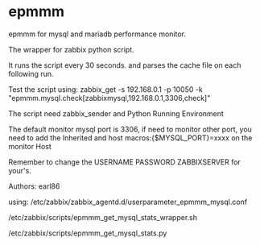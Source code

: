 # epmmm
epmmm for mysql and mariadb performance monitor.


The wrapper for zabbix python script.


It runs the script every 30 seconds. and parses the cache file on each following run.


Test the script using: zabbix_get -s 192.168.0.1 -p 10050 -k "epmmm.mysql.check[zabbixmysql,192.168.0.1,3306,check]"


The script need zabbix_sender and Python Running Environment


The default monitor mysql port is 3306, if need to monitor other port, you need to add the Inherited and host macros:{$MYSQL_PORT}=xxxx on the monitor Host


Remember to change the USERNAME PASSWORD ZABBIXSERVER for your's.


Authors: earl86

using:
/etc/zabbix/zabbix_agentd.d/userparameter_epmmm_mysql.conf

/etc/zabbix/scripts/epmmm_get_mysql_stats_wrapper.sh

/etc/zabbix/scripts/epmmm_get_mysql_stats.py
